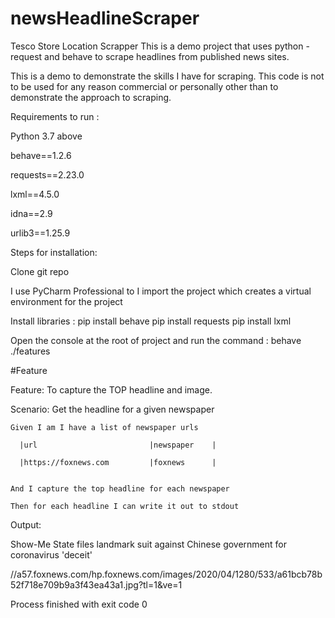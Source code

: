 # newsHeadlineScraper
Tesco Store Location Scrapper
This is a demo project that uses python - request and behave to scrape headlines from published news sites.

This is a demo to demonstrate the skills I have for scraping. This code is not to be used for any reason commercial or personally other than to demonstrate the approach to scraping.

Requirements to run :

Python 3.7 above

behave==1.2.6

requests==2.23.0

lxml==4.5.0

idna==2.9

urlib3==1.25.9

Steps for installation:

Clone git repo

I use PyCharm Professional to I import the project which creates a virtual environment for the project

Install libraries : pip install behave pip install requests pip install lxml

Open the console at the root of project and run the command :  behave ./features

#Feature

Feature: To capture the TOP headline and image.

  Scenario: Get the headline for a given newspaper

    Given I am I have a list of newspaper urls
    
      |url                         |newspaper    |
      
      |https://foxnews.com         |foxnews      |
      

    And I capture the top headline for each newspaper
    
    Then for each headline I can write it out to stdout
    
  Output:
  
  Show-Me State files landmark suit against Chinese government for coronavirus 'deceit'
  
//a57.foxnews.com/hp.foxnews.com/images/2020/04/1280/533/a61bcb78b52f718e709b9a3f43ea43a1.jpg?tl=1&ve=1

Process finished with exit code 0
  

